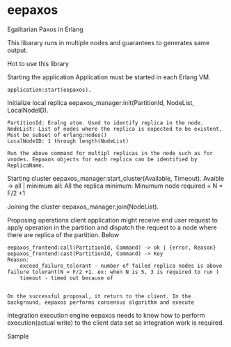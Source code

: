 # eepaxos
Egalitarian Paxos in Erlang

This libarary runs in multiple nodes and guarantees to generates same output. 

Hot to use this library

Starting the application
	Application must be started in each Erlang VM.
	
	application:start(eepaxos).

Initialize local replica
	eepaxos_manager:init(PartitionId, NodeList, LocalNodeID).

	PartitionId: Eralng atom. Used to identify replica in the node.
	NodeList: List of nodes where the replica is expected to be existent. Must be subset of erlang:nodes()
	LocalNodeID: 1 through length(NodeList)

	Run the above command for multipl replicas in the node such as for vnodes. Eepaxos objects for each replica can be identified by ReplicaName.


Starting cluster
	eepaxos_manager:start_cluster(Available, Timeout).
	Avaible -> all | minimum
	all: All the replica
	minimum: Minumum node required = N = F/2 +1 

Joining the cluster
	eepaxos_manager:join(NodeList).

Proposing operations
	client application might receive end user request to apply operation in the partition and dispatch the request to a node where there are replica 
	of the partition. Below 
	
	eepaxos_frontend:call(PartitionId, Command) -> ok | {error, Reason}
	eepaxos_frontend:cast(PartitionId, Command) -> Key
	Reason: 
		exceed_failure_tolerant - number of failed replica nodes is above failure tolerant(N = F/2 +1. ex: when N is 5, 3 is required to run )
		timeout - timed out because of 


	On the successful proposal, it return to the client. In the background, eepaxos performs consensus algorithm and execute 

Integration execution engine
	eepaxos needs to know how to perform execution(actual write) to the client data set so integration work is required. 

Sample
